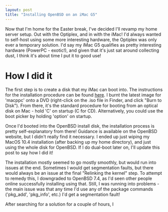 ```yaml
---
layout: post
title: "Installing OpenBSD on an iMac G5"
---
```

Now that I'm home for the Easter break, I've decided I'll revamp my home server setup. Out with the Optiplex, and in with the iMac! I'd always wanted to self-host using some more interesting hardware, the Optiplex was only ever a temporary solution. I'd say my iMac G5 qualifies as pretty interesting hardware (PowerPC - exotic!), and given that it's just sat around collecting dust, I think it's about time I put it to good use!

# How I did it
The first step is to create a disk that my iMac can boot into. The instructions for the installation procedure can be found [here](https://www.openbsd.org/faq/faq4.html#bsd.rd). I burnt the latest image for 'macppc' onto a DVD (right-click on the .iso file in Finder, and click "Burn to Disk"). From there, it's the standard procedure for booting from an optical disk on Mac - hold 'C' on startup (C for CD). Alternatively, you could use the boot picker by holding 'option' on startup.

Once I'd booted into the OpenBSD install disk, the installation process is pretty self-explanatory from there! Guidance is available on the OpenBSD website, but I didn't really find it necessary. I ended up just wiping my MacOS 10.4 installation (after backing up my home directory), and just using the whole disk for OpenBSD. If I do dual-boot later on, I'll update this post to say how I did it!

The installation mostly seemed to go mostly smoothly, but would run into issues at the end. Sometimes I would get segmentation faults, but there would always be an issue at the final "Relinking the kernel" step. To attempt to remedy this, I downgraded to OpenBSD 7.4, as I'd seen other people online successfully installing using that. Still, I was running into problems - the main issue was that any time I'd use any of the package commands ('pkg_add', 'pkg_info', etc.) I'd get a segmentation fault!

After searching for a solution for a couple of hours, I
